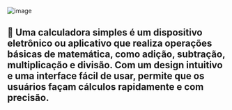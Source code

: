 ![image](https://github.com/user-attachments/assets/26417521-2b8b-48fd-9707-f33743455616)
## 🔢 Uma calculadora simples é um dispositivo eletrônico ou aplicativo que realiza operações básicas de matemática, como adição, subtração, multiplicação e divisão. Com um design intuitivo e uma interface fácil de usar, permite que os usuários façam cálculos rapidamente e com precisão.
